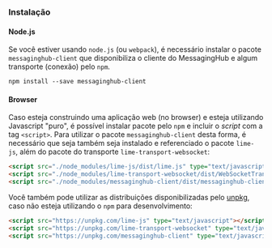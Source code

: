 ### Instalação

#### Node.js

Se você estiver usando `node.js` (ou `webpack`), é necessário instalar o pacote `messaginghub-client` que disponibiliza o cliente do MessagingHub e algum transporte (conexão) pelo `npm`.

    npm install --save messaginghub-client

#### Browser

Caso esteja construindo uma aplicação web (no browser) e esteja utilizando Javascript "puro", é possível instalar pacote pelo `npm` e incluir o *script* com a tag `<script>`. Para utilizar o pacote  `messaginghub-client` desta forma, é necessário que seja também seja instalado e referenciado o pacote `lime-js`, além do pacote do transporte `lime-transport-websocket`:

```html
<script src="./node_modules/lime-js/dist/lime.js" type="text/javascript"></script>
<script src="./node_modules/lime-transport-websocket/dist/WebSocketTransport.js" type="text/javascript"></script>
<script src="./node_modules/messaginghub-client/dist/messaginghub-client.js" type="text/javascript"></script>
```

Você também pode utilizar as distribuições disponibilizadas pelo [unpkg](https://unpkg.com), caso não esteja utilizando o `npm` para desenvolvimento:
```html
<script src="https://unpkg.com/lime-js" type="text/javascript"></script>
<script src="https://unpkg.com/lime-transport-websocket" type="text/javascript"></script>
<script src="https://unpkg.com/messaginghub-client" type="text/javascript"></script>
```

